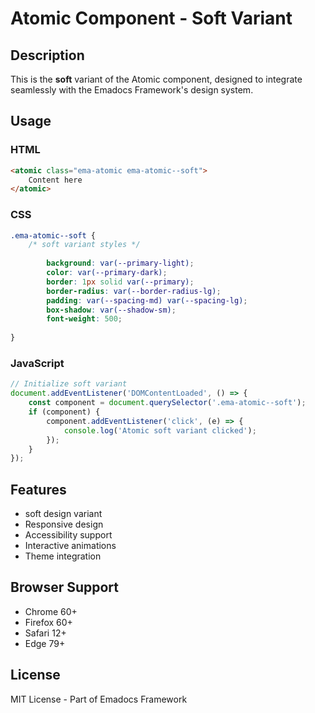 # Atomic Component - Soft Variant

## Description
This is the **soft** variant of the Atomic component, designed to integrate seamlessly with the Emadocs Framework's design system.

## Usage

### HTML
```html
<atomic class="ema-atomic ema-atomic--soft">
    Content here
</atomic>
```

### CSS
```css
.ema-atomic--soft {
    /* soft variant styles */
    
        background: var(--primary-light);
        color: var(--primary-dark);
        border: 1px solid var(--primary);
        border-radius: var(--border-radius-lg);
        padding: var(--spacing-md) var(--spacing-lg);
        box-shadow: var(--shadow-sm);
        font-weight: 500;
    
}
```

### JavaScript
```javascript
// Initialize soft variant
document.addEventListener('DOMContentLoaded', () => {
    const component = document.querySelector('.ema-atomic--soft');
    if (component) {
        component.addEventListener('click', (e) => {
            console.log('Atomic soft variant clicked');
        });
    }
});
```

## Features
- soft design variant
- Responsive design
- Accessibility support
- Interactive animations
- Theme integration

## Browser Support
- Chrome 60+
- Firefox 60+
- Safari 12+
- Edge 79+

## License
MIT License - Part of Emadocs Framework

